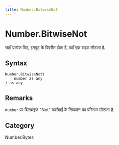 ```yaml
---
title: Number.BitwiseNot
---
```


# Number.BitwiseNot


जहाँ प्रत्येक बिट, इनपुट के विपरीत होता है, वहाँ एक बाइट लौटाता है.


## Syntax

```powerquery
Number.BitwiseNot(
    number as any
) as any
```


## Remarks

<code>number</code> पर बिटवाइज़ "Not" कार्रवाई के निष्पादन का परिणाम लौटाता है.



## Category
Number.Bytes
